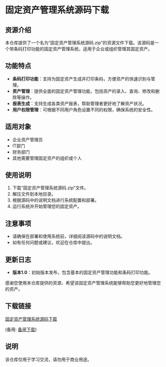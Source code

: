 # 固定资产管理系统源码下载

## 资源介绍

本仓库提供了一个名为“固定资产管理系统源码.zip”的资源文件下载。该源码是一个带条码打印功能的固定资产管理系统，适用于企业或组织管理其固定资产。

## 功能特点

- **条码打印功能**：支持为固定资产生成并打印条码，方便资产的快速识别与管理。
- **资产管理**：提供全面的固定资产管理功能，包括资产的录入、查询、修改和删除等操作。
- **报表生成**：支持生成各类资产报表，帮助管理者更好地了解资产状况。
- **用户权限管理**：可根据不同用户角色设置不同的权限，确保系统的安全性。

## 适用对象

- 企业资产管理员
- IT部门
- 财务部门
- 其他需要管理固定资产的组织或个人

## 使用说明

1. 下载“固定资产管理系统源码.zip”文件。
2. 解压文件到本地目录。
3. 根据源码中的说明文档进行系统配置和部署。
4. 运行系统并开始管理您的固定资产。

## 注意事项

- 请确保在部署和使用系统前，详细阅读源码中的说明文档。
- 如有任何问题或建议，欢迎在仓库中提出。

## 更新日志

- **版本1.0**：初始版本发布，包含基本的固定资产管理功能和条码打印功能。

感谢您使用本仓库提供的资源，希望该固定资产管理系统能够帮助您更好地管理您的资产。

## 下载链接
[固定资产管理系统源码下载](https://pan.quark.cn/s/0efbffcfb444) 

(备用: [备用下载](https://pan.baidu.com/s/1JBQEO-WodrAC31cow7mjjA?pwd=1234))

## 说明

该仓库仅用于学习交流，请勿用于商业用途。
